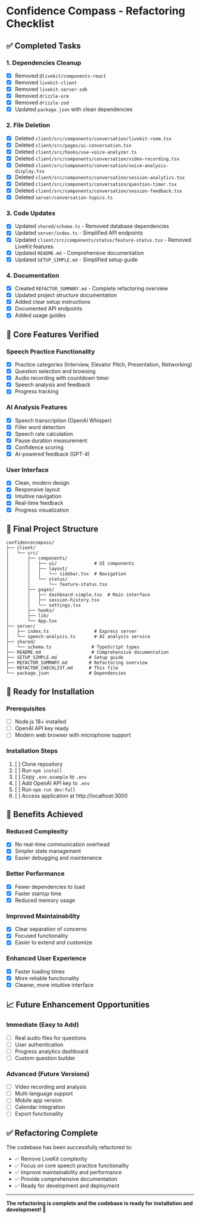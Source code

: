 # Confidence Compass - Refactoring Checklist

## ✅ Completed Tasks

### 1. Dependencies Cleanup
- [x] Removed `@livekit/components-react`
- [x] Removed `livekit-client`
- [x] Removed `livekit-server-sdk`
- [x] Removed `drizzle-orm`
- [x] Removed `drizzle-zod`
- [x] Updated `package.json` with clean dependencies

### 2. File Deletion
- [x] Deleted `client/src/components/conversation/livekit-room.tsx`
- [x] Deleted `client/src/pages/ai-conversation.tsx`
- [x] Deleted `client/src/hooks/use-voice-analyzer.ts`
- [x] Deleted `client/src/components/conversation/video-recording.tsx`
- [x] Deleted `client/src/components/conversation/voice-analysis-display.tsx`
- [x] Deleted `client/src/components/conversation/session-analytics.tsx`
- [x] Deleted `client/src/components/conversation/question-timer.tsx`
- [x] Deleted `client/src/components/conversation/session-feedback.tsx`
- [x] Deleted `server/conversation-topics.ts`

### 3. Code Updates
- [x] Updated `shared/schema.ts` - Removed database dependencies
- [x] Updated `server/index.ts` - Simplified API endpoints
- [x] Updated `client/src/components/status/feature-status.tsx` - Removed LiveKit features
- [x] Updated `README.md` - Comprehensive documentation
- [x] Updated `SETUP_SIMPLE.md` - Simplified setup guide

### 4. Documentation
- [x] Created `REFACTOR_SUMMARY.md` - Complete refactoring overview
- [x] Updated project structure documentation
- [x] Added clear setup instructions
- [x] Documented API endpoints
- [x] Added usage guides

## 🎯 Core Features Verified

### Speech Practice Functionality
- [x] Practice categories (Interview, Elevator Pitch, Presentation, Networking)
- [x] Question selection and browsing
- [x] Audio recording with countdown timer
- [x] Speech analysis and feedback
- [x] Progress tracking

### AI Analysis Features
- [x] Speech transcription (OpenAI Whisper)
- [x] Filler word detection
- [x] Speech rate calculation
- [x] Pause duration measurement
- [x] Confidence scoring
- [x] AI-powered feedback (GPT-4)

### User Interface
- [x] Clean, modern design
- [x] Responsive layout
- [x] Intuitive navigation
- [x] Real-time feedback
- [x] Progress visualization

## 📁 Final Project Structure

```
confidencecompass/
├── client/
│   └── src/
│       ├── components/
│       │   ├── ui/              # UI components
│       │   ├── layout/
│       │   │   └── sidebar.tsx  # Navigation
│       │   └── status/
│       │       └── feature-status.tsx
│       ├── pages/
│       │   ├── dashboard-simple.tsx  # Main interface
│       │   ├── session-history.tsx
│       │   └── settings.tsx
│       ├── hooks/
│       ├── lib/
│       └── App.tsx
├── server/
│   ├── index.ts                 # Express server
│   └── speech-analysis.ts       # AI analysis service
├── shared/
│   └── schema.ts               # TypeScript types
├── README.md                   # Comprehensive documentation
├── SETUP_SIMPLE.md            # Setup guide
├── REFACTOR_SUMMARY.md        # Refactoring overview
├── REFACTOR_CHECKLIST.md      # This file
└── package.json               # Dependencies
```

## 🚀 Ready for Installation

### Prerequisites
- [ ] Node.js 18+ installed
- [ ] OpenAI API key ready
- [ ] Modern web browser with microphone support

### Installation Steps
1. [ ] Clone repository
2. [ ] Run `npm install`
3. [ ] Copy `.env.example` to `.env`
4. [ ] Add OpenAI API key to `.env`
5. [ ] Run `npm run dev:full`
6. [ ] Access application at http://localhost:3000

## 🎯 Benefits Achieved

### Reduced Complexity
- [x] No real-time communication overhead
- [x] Simpler state management
- [x] Easier debugging and maintenance

### Better Performance
- [x] Fewer dependencies to load
- [x] Faster startup time
- [x] Reduced memory usage

### Improved Maintainability
- [x] Clear separation of concerns
- [x] Focused functionality
- [x] Easier to extend and customize

### Enhanced User Experience
- [x] Faster loading times
- [x] More reliable functionality
- [x] Cleaner, more intuitive interface

## 📈 Future Enhancement Opportunities

### Immediate (Easy to Add)
- [ ] Real audio files for questions
- [ ] User authentication
- [ ] Progress analytics dashboard
- [ ] Custom question builder

### Advanced (Future Versions)
- [ ] Video recording and analysis
- [ ] Multi-language support
- [ ] Mobile app version
- [ ] Calendar integration
- [ ] Export functionality

## ✅ Refactoring Complete

The codebase has been successfully refactored to:
- ✅ Remove LiveKit complexity
- ✅ Focus on core speech practice functionality
- ✅ Improve maintainability and performance
- ✅ Provide comprehensive documentation
- ✅ Ready for development and deployment

---

**The refactoring is complete and the codebase is ready for installation and development! 🎉** 